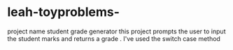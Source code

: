# leah-toyproblems-
project name student grade generator
this project prompts the user to input the student marks and returns a grade .
I've used the switch case method 
